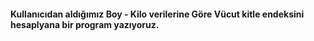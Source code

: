 <h4>Kullanıcıdan aldığımız Boy - Kilo verilerine Göre
Vücut kitle endeksini hesaplyana bir program yazıyoruz.
